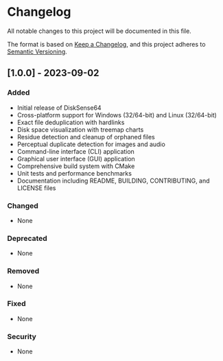 # Changelog

All notable changes to this project will be documented in this file.

The format is based on [Keep a Changelog](https://keepachangelog.com/en/1.0.0/),
and this project adheres to [Semantic Versioning](https://semver.org/spec/v2.0.0.html).

## [1.0.0] - 2023-09-02

### Added
- Initial release of DiskSense64
- Cross-platform support for Windows (32/64-bit) and Linux (32/64-bit)
- Exact file deduplication with hardlinks
- Disk space visualization with treemap charts
- Residue detection and cleanup of orphaned files
- Perceptual duplicate detection for images and audio
- Command-line interface (CLI) application
- Graphical user interface (GUI) application
- Comprehensive build system with CMake
- Unit tests and performance benchmarks
- Documentation including README, BUILDING, CONTRIBUTING, and LICENSE files

### Changed
- None

### Deprecated
- None

### Removed
- None

### Fixed
- None

### Security
- None